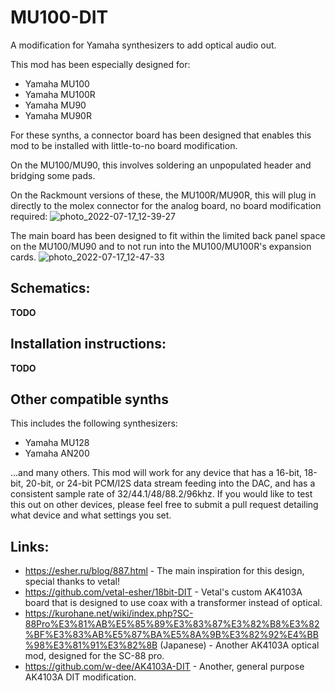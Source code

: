 # MU100-DIT

A modification for Yamaha synthesizers to add optical audio out.

This mod has been especially designed for: 
* Yamaha MU100
* Yamaha MU100R
* Yamaha MU90
* Yamaha MU90R

For these synths, a connector board has been designed that enables this mod to be installed with little-to-no board modification.

On the MU100/MU90, this involves soldering an unpopulated header and bridging some pads.

On the Rackmount versions of these, the MU100R/MU90R, this will plug in directly to the molex connector for the analog board, no board modification required:
![photo_2022-07-17_12-39-27](https://user-images.githubusercontent.com/69168929/179422151-2c272ed4-4cb8-4a8d-a61d-f0a968ebf39f.jpg)

The main board has been designed to fit within the limited back panel space on the MU100/MU90 and to not run into the MU100/MU100R's expansion cards.
![photo_2022-07-17_12-47-33](https://user-images.githubusercontent.com/69168929/179422331-9be33bff-7ec6-4d38-8f06-b7241b7882f0.jpg)

## Schematics:

**TODO**

## Installation instructions:

**TODO**

## Other compatible synths
This includes the following synthesizers:

* Yamaha MU128
* Yamaha AN200

...and many others. This mod will work for any device that has a 16-bit, 18-bit, 20-bit, or 24-bit PCM/I2S data stream feeding into the DAC, and has a consistent sample rate of 32/44.1/48/88.2/96khz. If you would like to test this out on other devices, please feel free to submit a pull request detailing what device and what settings you set.

## Links:
* https://esher.ru/blog/887.html - The main inspiration for this design, special thanks to vetal!
* https://github.com/vetal-esher/18bit-DIT - Vetal's custom AK4103A board that is designed to use coax with a transformer instead of optical.
* https://kurohane.net/wiki/index.php?SC-88Pro%E3%81%AB%E5%85%89%E3%83%87%E3%82%B8%E3%82%BF%E3%83%AB%E5%87%BA%E5%8A%9B%E3%82%92%E4%BB%98%E3%81%91%E3%82%8B (Japanese) - Another AK4103A optical mod, designed for the SC-88 pro.
* https://github.com/w-dee/AK4103A-DIT - Another, general purpose AK4103A DIT modification.
